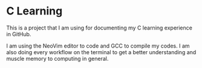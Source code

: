 # C Learning

This is a project that I am using for documenting my C learning experience in GitHub. 

I am using the NeoVim editor to code and GCC to compile my codes.
I am also doing every workflow on the terminal to get a better understanding and muscle memory to computing in general. 



